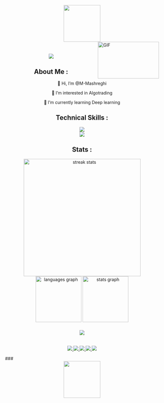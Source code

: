 <div align="center">
  <img height="120" src="https://capsule-render.vercel.app/api?color=gradient&customColorList=1&type=waving" />
</div>


  
  <img align="right" alt="GIF" src="https://media.giphy.com/media/HTZVeK0esRjyw/giphy.gif" width="200" height="120" />




<h1 align="center">
    <img src="https://readme-typing-svg.herokuapp.com/?font=Righteous&size=35&center=true&vCenter=true&width=500&height=70&duration=4000&lines=Hi+There+!+👋;+!+Welcome+to+my+github+account+!;" />
</h1>

###
<h2 align="center">About Me :</h2>
<div align="center">

 👋 Hi, I’m @M-Mashreghi
 
 👀 I’m interested in Algotrading

 🌱 I’m currently learning Deep learning
</div>

###
<h2 align="center">Technical Skills :</h2>

<div align="center">
    <img src="https://skillicons.dev/icons?i=pytorch,python,cpp,c,matlab,html"/><br>
    <img src="https://skillicons.dev/icons?i=vscode,github,linux,arduino,latex"/><br>
</div>



<h2 align="center">Stats :</h2>

<div align="center">
  <img width=383 src="https://streak-stats.demolab.com/?user=M-Mashreghi&count_private=true&theme=transparent&border_radius=10" alt="streak stats"/>
  <img src="https://github-readme-stats.vercel.app/api/top-langs?username=M-Mashreghi&locale=en&hide_title=false&layout=compact&card_width=320&langs_count=5&theme=transparent&hide_border=false&order=2&custom_title=Languages" height="150" alt="languages graph"/>
  <img src="https://github-readme-stats.vercel.app/api?username=M-Mashreghi&hide_title=false&hide=contribs,issues&hide_rank=false&show_icons=true&include_all_commits=true&count_private=true&disable_animations=false&theme=transparent&locale=en&hide_border=false&order=1&custom_title=Stats" height="150" alt="stats graph"/>
</div>

###




###


<div style="margin-bottom: 35px" align="center">
  <img src="https://api.visitorbadge.io/api/VisitorHit?user=M-Mashreghi&repo=github-visitors-badge&countColor=DodgerBlue&section=header" />
</div>
<p align="center">
  <a href="https://t.me/devexpert127">
    <img src="https://img.shields.io/badge/Telegram-2CA5E0?style=for-the-badge&logo=Telegram&logoColor=white">
  </a> 
  <a href="https://discord.gg/mashreghi">
    <img src="https://img.shields.io/badge/discord-0A0A0A?style=for-the-badge&logo=discord&logoColor=white">
  </a> 
  <a href="https://web.skype.com/live:.cid.2be64375b9f4b2b0">
    <img src="https://img.shields.io/badge/Skype-00AFF0?style=for-the-badge&logo=skype&logoColor=white">
  </a> 
   <a href="https://web.skype.com/live:.cid.2be64375b9f4b2b0">
    <img src="https://img.shields.io/badge/LinkedIn-0077B5?style=for-the-badge&logo=linkedin&logoColor=white">
  </a> 
   <a href="https://m-mashreghi.github.io/">
    <img src="https://img.shields.io/badge/website-000000?style=for-the-badge&logo=About.me&logoColor=white">
  </a> 
</p>
###
<div align="center">
  <img height="120" src="https://capsule-render.vercel.app/api?color=gradient&customColorList=1&type=waving&section=footer"  />
</div>




<!---
M-Mashreghi/M-Mashreghi is a ✨ special ✨ repository because its `README.md` (this file) appears on your GitHub profile.
You can click the Preview link to take a look at your changes.
--->
